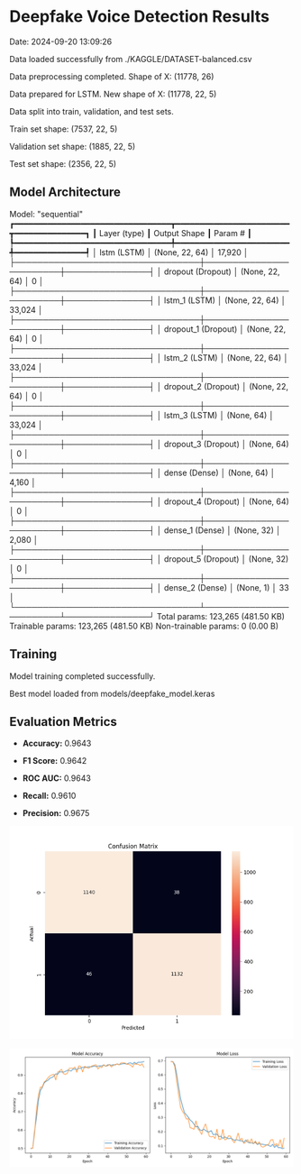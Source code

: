 # Deepfake Voice Detection Results

Date: 2024-09-20 13:09:26

Data loaded successfully from ./KAGGLE/DATASET-balanced.csv

Data preprocessing completed. Shape of X: (11778, 26)

Data prepared for LSTM. New shape of X: (11778, 22, 5)

Data split into train, validation, and test sets.

Train set shape: (7537, 22, 5)

Validation set shape: (1885, 22, 5)

Test set shape: (2356, 22, 5)

## Model Architecture

Model: "sequential"
┏━━━━━━━━━━━━━━━━━━━━━━━━━━━━━━━━━┳━━━━━━━━━━━━━━━━━━━━━━━━┳━━━━━━━━━━━━━━━┓
┃ Layer (type)                    ┃ Output Shape           ┃       Param # ┃
┡━━━━━━━━━━━━━━━━━━━━━━━━━━━━━━━━━╇━━━━━━━━━━━━━━━━━━━━━━━━╇━━━━━━━━━━━━━━━┩
│ lstm (LSTM)                     │ (None, 22, 64)         │        17,920 │
├─────────────────────────────────┼────────────────────────┼───────────────┤
│ dropout (Dropout)               │ (None, 22, 64)         │             0 │
├─────────────────────────────────┼────────────────────────┼───────────────┤
│ lstm_1 (LSTM)                   │ (None, 22, 64)         │        33,024 │
├─────────────────────────────────┼────────────────────────┼───────────────┤
│ dropout_1 (Dropout)             │ (None, 22, 64)         │             0 │
├─────────────────────────────────┼────────────────────────┼───────────────┤
│ lstm_2 (LSTM)                   │ (None, 22, 64)         │        33,024 │
├─────────────────────────────────┼────────────────────────┼───────────────┤
│ dropout_2 (Dropout)             │ (None, 22, 64)         │             0 │
├─────────────────────────────────┼────────────────────────┼───────────────┤
│ lstm_3 (LSTM)                   │ (None, 64)             │        33,024 │
├─────────────────────────────────┼────────────────────────┼───────────────┤
│ dropout_3 (Dropout)             │ (None, 64)             │             0 │
├─────────────────────────────────┼────────────────────────┼───────────────┤
│ dense (Dense)                   │ (None, 64)             │         4,160 │
├─────────────────────────────────┼────────────────────────┼───────────────┤
│ dropout_4 (Dropout)             │ (None, 64)             │             0 │
├─────────────────────────────────┼────────────────────────┼───────────────┤
│ dense_1 (Dense)                 │ (None, 32)             │         2,080 │
├─────────────────────────────────┼────────────────────────┼───────────────┤
│ dropout_5 (Dropout)             │ (None, 32)             │             0 │
├─────────────────────────────────┼────────────────────────┼───────────────┤
│ dense_2 (Dense)                 │ (None, 1)              │            33 │
└─────────────────────────────────┴────────────────────────┴───────────────┘
 Total params: 123,265 (481.50 KB)
 Trainable params: 123,265 (481.50 KB)
 Non-trainable params: 0 (0.00 B)


## Training

Model training completed successfully.

Best model loaded from models/deepfake_model.keras

## Evaluation Metrics

- **Accuracy:** 0.9643

- **F1 Score:** 0.9642

- **ROC AUC:** 0.9643

- **Recall:** 0.9610

- **Precision:** 0.9675

![Confusion Matrix](outputs/confusion_matrix.png)

![Training History](outputs/training_history.png)

